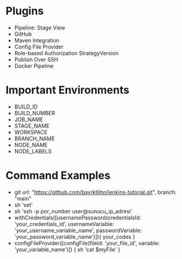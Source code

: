 # Plugins
- Pipeline: Stage View
- GitHub
- Maven Integration
- Config File Provider
- Role-based Authorization StrategyVersion
- Publish Over SSH
- Docker Pipeline

# Important Environments
- BUILD_ID
- BUILD_NUMBER
- JOB_NAME
- STAGE_NAME
- WORKSPACE
- BRANCH_NAME
- NODE_NAME
- NODE_LABELS

# Command Examples
- git url: "https://github.com/bayrktlihn/jenkins-tutorial.git", branch: "main"
- sh 'set'
- sh 'ssh -p por_number user@sunucu_ip_adresi'
- withCredentials([usernamePassword(credentialsId: 'your_credentials_id', usernameVariable: 'your_username_variable_name', passwordVariable: 'your_password_variable_name')]){ your_codes }
- configFileProvider([configFile(fileId: 'your_file_id', variable: 'your_variable_name')]) { sh 'cat $myFile' }

